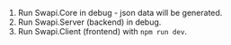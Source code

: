 1. Run Swapi.Core in debug - json data will be generated.
2. Run Swapi.Server (backend) in debug.
3. Run Swapi.Client (frontend) with `npm run dev`.
